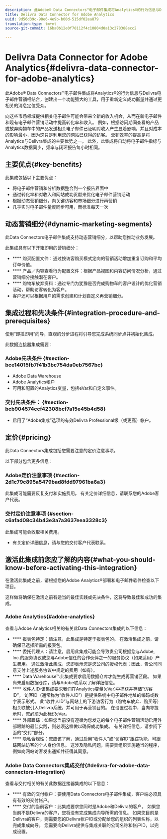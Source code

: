 ```yaml
---
description: 此Adobe® Data Connectors™电子邮件集成将Analytics®的行为信息与Delivra电子邮件营销相结合，创建出一个功能强大的工具，用于重新定义成功衡量并通过更相关的消息定位受众。
title: Delivra Data Connector for Adobe Analytics
uuid: 9d56d39c-98e6-4e9b-b00d-515df02ea879
translation-type: tm+mt
source-git-commit: 16ba0b12e0f70112f4c10804d0a13c278388ecc2

---
```



# Delivra Data Connector for Adobe Analytics{#delivra-data-connector-for-adobe-analytics}

此Adobe® Data Connectors™电子邮件集成将Analytics®的行为信息与Delivra电子邮件营销相结合，创建出一个功能强大的工具，用于重新定义成功衡量并通过更相关的消息定位受众。

向这些市场领域提供相关电子邮件可能会带来全新的收入机会，从而在新电子邮件和现有电子邮件营销活动中提高转化率和收入。 例如，根据访问期间查看的产品或放弃购物车中的产品发送相关电子邮件已证明对收入产生显着影响，并且对成本的影响最小，因为这只是利用您的网站已获得的访客。 营销效率的提高是将Analytics与Delivra集成的主要优势之一。 此外，此集成将自动将电子邮件指标与Analytics数据同步，频率与闭环报告每小时相同。

## 主要优点{#key-benefits}

此集成包括以下主要优点：

* 将电子邮件营销和分析数据整合到一个报告界面中
* 通过转化率和对收入和网站成功贡献来优化电子邮件营销活动
* 根据动态营销细分，向关键访客和市场细分进行再营销
* 几乎实时电子邮件量度同步可用，而标准每天一次

## 动态营销细分{#dynamic-marketing-segments}

此Data Connectors电子邮件集成支持动态营销细分，以帮助您推动业务发展。

此集成具有以下开箱即用的营销细分：

* **** 购买配置文件：通过按访客购买模式定向的营销活动增加重复订购和平均订单价值。
* **** 产品／内容查看行为配置文件：根据产品视图和内容访问情况分析，通过营销细分接触潜在客户。
* **** 购物车放弃资料：通过专门为犹豫是否完成购物车的客户设计的优化营销活动，帮助访客转化为客户。
* 客户还可以根据用户的需求创建和计划自定义再营销细分。

## 集成过程和先决条件{#integration-procedure-and-prerequisites}

使用“即插即用”向导，直观的分步进程将引导您完成系统同步点并初始化集成。

此数据连接器集成需要：

### Adobe先决条件 {#section-bce14015fb7f41b3bc754da0eb7567bc}

* Adobe Data Warehouse
* Adobe Analytics帐户
* 可用和配置的Analytics变量，包括eVar和自定义事件。

### 交付先决条件： {#section-bcb904574ccf42308bcf7a15e45b4d58}

* 启用了“Adobe集成”选项的有效Delivra Professional级（或更高）帐户。

## 定价{#pricing}

此Data Connectors集成包括您需要注意的定价注意事项。

以下部分包含更多信息：

### Adobe定价注意事项 {#section-2d1c79c895a5479bad8fdd97961ba6a3}

此集成可能需要反复支付和实施费用。 有关定价详细信息，请联系您的Adobe客户代表。

### 交付定价注意事项 {#section-c6afad08c34b43e3a7a3637eea3328c3}

此集成可能会收取相关费用。

* 有关定价详细信息，请与您的交付客户代表联系。

## 激活此集成前您应了解的内容{#what-you-should-know-before-activating-this-integration}

在激活此集成之前，请根据您的Adobe Analytics®部署和电子邮件软件检查以下项目。

这样做将确保在激活之前有适当的最佳实践或先决条件，这将导致最佳和成功的集成。

### Adobe Analytics{#adobe-analytics}

查看与Adobe Analytics相关的有关此Data Connectors集成的以下信息：

* **** 报表包特定：请注意，此集成是特定于报表包的。 在激活集成之前，请确保已选择所需的报表包。
* **** 委托代理人：请注意，启用此集成可能会导致贵公司根据您与Adobe, Inc.的服务协议或您与Adobe信任的合作伙伴之一的服务协议（如果适用）产生费用。 通过激活此集成，您即表示您是您公司的授权代表；因此，贵公司同意支付上述服务协议中规定的费用（如有）。
* **** Data Warehouse™:此集成要求启用数据仓库才能生成再营销区段。 如果尚未启用数据仓库，请与Adobe联系以了解详细信息。
* **** 收件人ID:该集成要求我们在Analytics变量(eVar)中捕获并存储“访客ID”。 访客ID（通常称为“收件人ID”）是提供系统中电子邮件地址的编码或数字表示形式。 此“收件人ID”与网站上的下游访客行为（购物车放弃、购买等）相关联被引入Delivra系统，并可用于再营销目的。 在设置过程中，当向导提示时，您必须为此标识eVar。
* **** 外部跟踪：如果您当前没有遵循为您发送的每个电子邮件营销活动启用外部跟踪的最佳实践，则必须这样做以确保成功集成。 有关详细信息，请参阅下面的“交付”部分。
* **** 隐私合规性：您应该了解，通过启用“收件人”或“访客ID”跟踪功能，可跟踪网站访客的个人身份信息。 这涉及隐私问题，需要贵组织实施适当的程序，例如向网站访客发出通知并征得其同意。

### Adobe Data Connectors集成交付{#delivra-for-adobe-data-connectors-integration}

查看与交付相关的有关此数据连接器集成的以下信息：

* **** 有效的交付帐户：要使用Data Connectors电子邮件集成，客户端必须具有有效的交付帐户。
* **** 交付的当前客户：此集成要求您同时是Adobe和Delivra的客户。 如果您当前不是Delivra的客户，您将没有完成集成向导所需的信息。 如果您目前是Delivra的客户，则需要您的Delivra帐户ID或分配给您的组织的列表名称，以完成集成向导。 您需要向Delivra提供与集成关联的公司名称和帐户ID，以完成设置。
